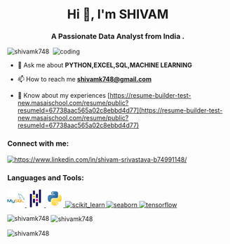 <h1 align="center">Hi 👋, I'm SHIVAM</h1>
<h3 align="center"> A Passionate Data Analyst from India .</h3>

<img align="right" alt="coding" width="400" src="https://miro.medium.com/v2/resize:fit:720/format:webp/0*tD5kEC2JYcKHH0zO.gif">

<p align="left"> <img src="https://komarev.com/ghpvc/?username=shivamk748&label=Profile%20views&color=0e75b6&style=flat" alt="shivamk748" /> </p>

- 💬 Ask me about **PYTHON,EXCEL,SQL,MACHINE LEARNING**

- 📫 How to reach me **shivamk748@gmail.com**

- 📄 Know about my experiences [https://resume-builder-test-new.masaischool.com/resume/public?resumeId=67738aac565a02c8ebbd4d77](https://resume-builder-test-new.masaischool.com/resume/public?resumeId=67738aac565a02c8ebbd4d77)

<h3 align="left">Connect with me:</h3>
<p align="left">
<a href="https://linkedin.com/in/https://www.linkedin.com/in/shivam-srivastava-b74991148/" target="blank"><img align="center" src="https://raw.githubusercontent.com/rahuldkjain/github-profile-readme-generator/master/src/images/icons/Social/linked-in-alt.svg" alt="https://www.linkedin.com/in/shivam-srivastava-b74991148/" height="30" width="40" /></a>
</p>

<h3 align="left">Languages and Tools:</h3>
<p align="left"> <a href="https://www.mysql.com/" target="_blank" rel="noreferrer"> <img src="https://raw.githubusercontent.com/devicons/devicon/master/icons/mysql/mysql-original-wordmark.svg" alt="mysql" width="40" height="40"/> </a> <a href="https://pandas.pydata.org/" target="_blank" rel="noreferrer"> <img src="https://raw.githubusercontent.com/devicons/devicon/2ae2a900d2f041da66e950e4d48052658d850630/icons/pandas/pandas-original.svg" alt="pandas" width="40" height="40"/> </a> <a href="https://www.python.org" target="_blank" rel="noreferrer"> <img src="https://raw.githubusercontent.com/devicons/devicon/master/icons/python/python-original.svg" alt="python" width="40" height="40"/> </a> <a href="https://scikit-learn.org/" target="_blank" rel="noreferrer"> <img src="https://upload.wikimedia.org/wikipedia/commons/0/05/Scikit_learn_logo_small.svg" alt="scikit_learn" width="40" height="40"/> </a> <a href="https://seaborn.pydata.org/" target="_blank" rel="noreferrer"> <img src="https://seaborn.pydata.org/_images/logo-mark-lightbg.svg" alt="seaborn" width="40" height="40"/> </a> <a href="https://www.tensorflow.org" target="_blank" rel="noreferrer"> <img src="https://www.vectorlogo.zone/logos/tensorflow/tensorflow-icon.svg" alt="tensorflow" width="40" height="40"/> </a> </p>

<p><img align="left" src="https://github-readme-stats.vercel.app/api/top-langs?username=shivamk748&show_icons=true&locale=en&layout=compact" alt="shivamk748" /></p>

<p>&nbsp;<img align="center" src="https://github-readme-stats.vercel.app/api?username=shivamk748&show_icons=true&locale=en" alt="shivamk748" /></p>

<p><img align="center" src="https://github-readme-streak-stats.herokuapp.com/?user=shivamk748&" alt="shivamk748" /></p>

